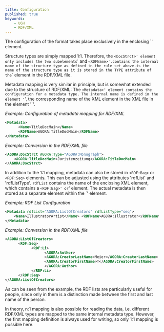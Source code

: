 ```yaml
---
title: Configuration
published: true
keywords:
    - UGH
    - RDF/XML
---
```


The configuration of the format takes place exclusively in the enclosing \`' element.

Structure types are simply mapped 1:1. Therefore, the `<DocStrct>' element only includes the two subelements`' and `<RDFName>'.contains the internal name of the structure type as defined in the rule set above.is the name of the structure type as it is stored in the TYPE attribute of the`\` element in the RDF/XML file.

Metadata mapping is very similar in principle, but is somewhat extended due to the structure of RDF/XML: The `<Metadata>' element contains the configuration for a metadata type. The internal name is defined in the element '`', the corresponding name of the XML element in the XML file in the element '\`'.

_Example: Configuration of metadata mapping for RDF/XML_

```xml
<Metadata>
      <Name>TitleDocMain</Name>
      <RDFName>AGORA:TitleDocMain</RDFName>
</Metadata>
```

_Example: Conversion in the RDF/XML file_

```xml
<AGORA:DocStrct AGORA:Type="AGORA:Monograph">
    <AGORA:TitleDocMain>Juristenzeitung</AGORA:TitleDocMain>
</AGORA:DocStrct>
```

In addition to the 1:1 mapping, metadata can also be stored in `<RDF:Bag>` or `<RDF:Seq>` elements. This can be adjusted using the attributes 'rdfList' and 'rdfListType'. `rdfList` contains the name of the enclosing XML element, which contains a `<RDF:Bag>' or`' element. The actual metadata is then stored as a separate element within the \`' element.

_Example: RDF List Configuration_

```xml
<Metadata rdfList="AGORA:ListOfCreators" rdfListType="seq">
    <Name>IllustratorArtist</Name> <RDFName>AGORA:Illustrator</RDFName>
</Metadata>
```

_Example: Conversion in the RDF/XML file_

```xml
<AGORA:ListOfCreators>
      <RDF:Seq>
            <RDF:Li>
                  <AGORA:Author>
                  <AGORA:CreatorLastName>Meier</AGORA:CreatorLastName>
                  <AGORA:CreatorFirstName>T</AGORA:CreatorFirstName>
                  </AGORA:Author>
            </RDF:Li>
      </RDF:Seq>
</AGORA:ListOfCreators>
```

As can be seen from the example, the RDF lists are particularly useful for people, since only in them is a distinction made between the first and last name of the person.

In theory, n:1 mapping is also possible for reading the data, i.e. different RDF/XML types are mapped to the same internal metadata type. However, the first mapping definition is always used for writing, so only 1:1 mapping is possible here.

